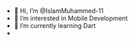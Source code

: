 - 👋 Hi, I’m @IslamMuhammed-11
- 👀 I’m interested in Mobile Development
- 🌱 I’m currently learning Dart
-  

<!---
IslamMuhammed-11/IslamMuhammed-11 is a ✨ special ✨ repository because its `README.md` (this file) appears on your GitHub profile.
You can click the Preview link to take a look at your changes.
--->
